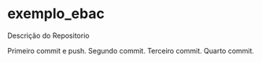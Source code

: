 # exemplo_ebac
Descrição do Repositorio

Primeiro commit e push. 
Segundo commit.
Terceiro commit.
Quarto commit.

